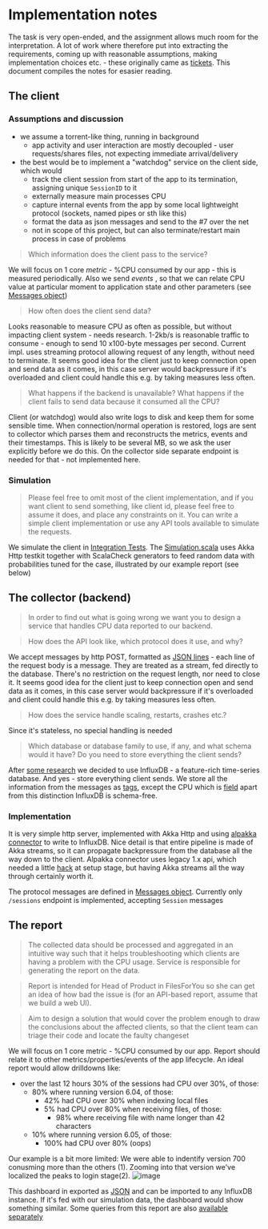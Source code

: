 # Implementation notes

The task is very open-ended, and the assignment allows much room for the interpretation. A lot of work where therefore put into extracting the requirements, 
coming up with reasonable assumptions, making implementation choices etc. - these originally came as [tickets](../../issues/). This document compiles the notes for esasier reading.

## The client 

### Assumptions and discussion

- we assume a torrent-like thing, running in background
  - app activity and user interaction are mostly decoupled - user requests/shares files, not expecting immediate 
     arrival/delivery 
- the best would be to implement a "watchdog" service on the client side, which would
  - track the client session from start of the app to its termination, assigning unique `SessionID` to it
  - externally measure main processes CPU
  - capture internal events from the app by some local lightweight protocol (sockets, named pipes or sth like this)
  - format the data as json messages and send to the #7 over the net
  - not in scope of this project, but can also terminate/restart main process in case of problems  

> Which information does the client pass to the service?

We will focus on 1 core _metric_ - %CPU consumed by our app - this is measured periodically. Also we send _events_ , so that we can relate CPU value at particular moment to
application state and other parameters (see [Messages object](../../blob/master/src/main/scala/filesfu/collector/protocol/Messages.scala))

> How often does the client send data?

Looks reasonable to measure CPU  as often as possible, but without impacting client system - needs research. 
1-2kb/s is reasonable traffic to consume - enough to send 10 x100-byte messages per second. 
Current impl. uses streaming protocol allowing request of any length, without need to terminate. It seems good idea for the client just to keep connection open and send data as it comes, in this case server would backpressure if it's overloaded and client could handle this e.g. by taking measures less often.
  
> What happens if the backend is unavailable?
> What happens if the client fails to send data because it consumed all the CPU?

Client (or watchdog) would also write logs to disk and keep them for some sensible time. When connection/normal operation is restored, 
logs are sent to collector which parses them and reconstructs the metrics, events and their timestamps. 
This is likely to be several MB, so we ask the user explicitly before we do this. On the collector side separate endpoint is needed for that - not implemented here. 

### Simulation

> Please feel free to omit most of the client implementation, and if you want client to send
> something, like client id, please feel free to assume it does, and place any constraints on it. You
> can write a simple client implementation or use any API tools available to simulate the requests.

We simulate the client in [Integration Tests](../tree/master/src/it). The [Simulation.scala](../../blob/master/src/it/scala/filesfu/Simulation.scala) uses Akka Http testkit together with ScalaCheck generators to feed random data with probabilities tuned for the case, illustrated by our example report (see below) 

## The collector (backend)

> In order to find out what is going wrong we want you to design a service that handles CPU data
> reported to our backend.

> How does the API look like, which protocol does it use, and why?

We accept messages by http POST, formatted as [JSON lines](https://jsonlines.org/) - each line of the request body is a message. They are treated as a stream, fed directly to the database. There's no restriction on the request length, nor need to close it. It seems good idea for the client just to keep connection open and send data as it comes, in this case server would backpressure if it's overloaded and client could handle this e.g. by taking measures less often.

> How does the service handle scaling, restarts, crashes etc.?

Since it's stateless, no special handling is needed

> Which database or database family to use, if any, and what schema would it have?
> Do you need to store everything the client sends?

After [some research](../../issues/14)  we decided to use InfluxDB - a feature-rich time-series database. And yes - store everything client sends. 
We store all the information from the messages as [tags](https://docs.influxdata.com/influxdb/v2.1/reference/key-concepts/data-elements/#tags), except the CPU which is [field](https://docs.influxdata.com/influxdb/v2.1/reference/key-concepts/data-elements/#fields) 
apart from this distinction InfluxDB is schema-free. 

### Implementation

It is very simple http server, implemented with Akka Http and using [alpakka connector](https://doc.akka.io/docs/alpakka/current/influxdb.html) to write to InfluxDB. 
Nice detail is that entire pipeline is made of Akka streams, so it can propagate backpressure from the database all the way down to the client. 
Alpakka connector uses legacy 1.x api, which needed a little [hack](../blob/master/bin/reset-data) at setup stage, but having Akka streams all the way through certainly worth it.

The protocol messages are defined in [Messages object](../../blob/master/src/main/scala/filesfu/collector/protocol/Messages.scala).
Currently only `/sessions` endpoint is implemented, accepting `Session` messages

## The report

> The collected data should be processed and aggregated in an intuitive way
such that it helps troubleshooting which clients are having a problem with the CPU usage. Service is
responsible for generating the report on the data. 

> Report is intended for Head of Product in FilesForYou so she can get an idea of how bad the
> issue is (for an API-based report, assume that we build a web UI).

> Aim to design a solution that would cover the problem enough to draw the conclusions about
the affected clients, so that the client team can triage their code and locate the faulty
changeset

We will focus on 1 core metric - %CPU consumed by our app. Report should relate it to other metrics/properties/events of the app lifecycle.
An ideal report would allow drilldowns like:

- over the last 12 hours 30% of the sessions had CPU over 30%, of those:
  - 80% where running version 6.04, of those:
      - 42% had CPU over 30% when indexing local files
      - 5% had CPU over 80% when receiving files, of those:
        - 98% where receiving file with name longer than 42 characters 
  - 10% where running version 6.05, of those:
     - 100% had CPU over 80% (oops)

Our example is a bit more limited: We were able to indentify version 700 conusming more than the others (1). Zooming into that version we've localized the peaks to login stage(2). 
![image](https://user-images.githubusercontent.com/8439412/141116146-83ea29ca-747e-45cd-b373-6607d1f4091f.png)

This dashboard in exported as [JSON](src/main/flux/example-dashboard.json) and can be imported to any InfluxDB instance. If it's fed with our simulation data, the dashboard would show something similar. Some queries from this report are also [available separately](src/main/flux/) 
